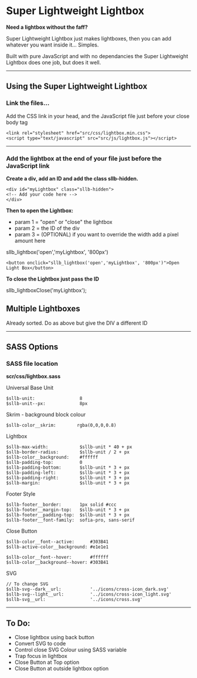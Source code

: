 # Super Lightweight Lightbox

**Need a lightbox without the faff?**

Super Lightweight Lightbox just makes lightboxes, then you can add whatever you want inside it... Simples.

Built with pure JavaScript and with no dependancies the Super Lightweight Lightbox does one job, but does it well. 


---

## Using the Super Lightweight Lightbox

### **Link the files...**

Add the CSS link in your head, and the JavaScript file just before your close body tag

    <link rel="stylesheet" href="src/css/lightbox.min.css">
    <script type="text/javascript" src="src/js/lightbox.js"></script>

---

### **Add the lightbox at the end of your file just before the JavaScript link**

**Create a div, add an ID and add the class sllb-hidden.** 

    <div id="myLightbox" class="sllb-hidden">
    <!-- Add your code here -->
    </div>

**Then to open the Lightbox:** 
- param 1 = "open" or "close" the lightbox
- param 2 = the ID of the div
- param 3 = (OPTIONAL) if you want to override the width add a pixel amount here

sllb_lightbox('open','myLightbox', '800px')

    <button onclick="sllb_lightbox('open','myLightbox', '800px')">Open Light Box</button>

**To close the Lightbox just pass the ID** 

sllb_lightboxClose('myLightbox');

## Multiple Lightboxes

Already sorted. Do as above but give the DIV a different ID

---

## SASS Options

### **SASS file location**

**scr/css/lightbox.sass**

Universal Base Unit

    $sllb-unit:                 8 
    $sllb-unit--px:             8px

Skrim - background block colour

    $sllb-color__skrim:        rgba(0,0,0,0.8)

Lightbox

    $sllb-max-width:            $sllb-unit * 40 + px
    $sllb-border-radius:        $sllb-unit / 2 + px
    $sllb-color__background:    #ffffff
    $sllb-padding-top:          0
    $sllb-padding-bottom:       $sllb-unit * 3 + px
    $sllb-padding-left:         $sllb-unit * 3 + px
    $sllb-padding-right:        $sllb-unit * 3 + px
    $sllb-margin:               $sllb-unit * 3 + px

Footer Style

    $sllb-footer__border:       1px solid #ccc
    $sllb-footer__margin-top:   $sllb-unit * 3 + px     
    $sllb-footer__padding-top:  $sllb-unit * 3 + px
    $sllb-footer__font-family:  sofia-pro, sans-serif

Close Button

    $sllb-color__font--active:      #303B41
    $sllb-active-color__background: #e1e1e1

    $sllb-color__font--hover:       #ffffff
    $sllb-color__background--hover: #303B41

SVG

    // To change SVG 
    $sllb-svg--dark__url:           '../icons/cross-icon_dark.svg'
    $sllb-svg--light__url:          '../icons/cross-icon_light.svg'
    $sllb-svg__url:                 '../icons/cross.svg'

--- 



## To Do:
- Close lightbox using back button
- Convert SVG to code
- Control close SVG Colour using SASS variable
- Trap focus in lightbox
- Close Button at Top option
- Close Button at outside lightbox option